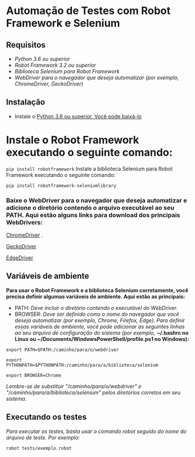 # Automação de Testes com Robot Framework e Selenium

## Requisitos

*  *Python 3.6 ou superior*
*  *Robot Framework 3.2 ou superior*
*  *Biblioteca Selenium para Robot Framework*
*  *WebDriver para o navegador que deseja automatizar (por exemplo, ChromeDriver, GeckoDriver)*

## Instalação
*  Instale o [Python 3.6 ou superior. Você pode baixá-lo](https://www.python.org/downloads/)

# Instale o Robot Framework executando o seguinte comando:

<code>pip install robotframework</code>
Instale a biblioteca Selenium para Robot Framework executando o seguinte comando:

<code>pip install robotframework-seleniumlibrary</code>

### Baixe o WebDriver para o navegador que deseja automatizar e adicione o diretório contendo o arquivo executável ao seu PATH. Aqui estão alguns links para download dos principais WebDrivers:

[ChromeDriver](https://chromedriver.chromium.org/downloads) .

[GeckoDriver](https://github.com/mozilla/geckodriver/releases)

[EdgeDriver](https://developer.microsoft.com/en-us/microsoft-edge/tools/webdriver/)

## Variáveis de ambiente
**Para usar o Robot Framework e a biblioteca Selenium corretamente, você precisa definir algumas variáveis de ambiente. Aqui estão as principais:**

* PATH: *Deve incluir o diretório contendo o executável do WebDriver.*
* BROWSER: *Deve ser definido como o nome do navegador que você deseja automatizar (por exemplo, Chrome, Firefox, Edge).*
*Para definir essas variáveis de ambiente, você pode adicionar as seguintes linhas ao seu arquivo de configuração do sistema (por exemplo,* **~/.bashrc no Linux ou ~/Documents/WindowsPowerShell/profile.ps1 no Windows):**

<code>export PATH=$PATH:/caminho/para/o/webdriver</code>

<code>export PYTHONPATH=$PYTHONPATH:/caminho/para/a/biblioteca/selenium</code>

<code>export BROWSER=Chrome</code>

*Lembre-se de substituir "/caminho/para/o/webdriver" e "/caminho/para/a/biblioteca/selenium" pelos diretórios corretos em seu sistema.* 

## Executando os testes
*Para executar os testes, basta usar o comando robot seguido do nome do arquivo de teste. Por exemplo:*

<code>robot tests/exemplo.robot</code>